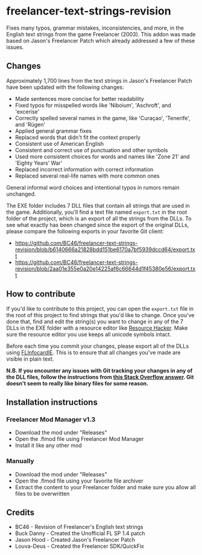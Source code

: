 # freelancer-text-strings-revision
Fixes many typos, grammar mistakes, inconsistencies, and more, in the English text strings from the game Freelancer (2003).
This addon was made based on Jason's Freelancer Patch which already addressed a few of these issues.

## Changes
Approximately 1,700 lines from the text strings in Jason's Freelancer Patch have been updated with the following changes:
* Made sentences more concise for better readability
* Fixed typos for misspelled words like 'Niboium', 'Aschroft', and 'excerise'
* Correctly spelled several names in the game, like 'Curaçao', 'Tenerife', and 'Rügen'
* Applied general grammar fixes
* Replaced words that didn't fit the context properly
* Consistent use of American English
* Consistent and correct use of punctuation and other symbols
* Used more consistent choices for words and names like 'Zone 21' and 'Eighty Years’ War'
* Replaced incorrect information with correct information
* Replaced several real-life names with more common ones

General informal word choices and intentional typos in rumors remain unchanged.


The EXE folder includes 7 DLL files that contain all strings that are used in the game. Additionally, you'll find a text file named `export.txt` in the root folder of the project, which is an export of all the strings from the DLLs. To see what exactly has been changed since the export of the original DLLs, please compare the following exports in your favorite Git client:
* https://github.com/BC46/freelancer-text-strings-revision/blob/b6140666a21828bdd151be6170a7bf5939dccd64/export.txt
* https://github.com/BC46/freelancer-text-strings-revision/blob/2aa01e355e0a20e14225af6c66644d1f45380e56/export.txt

## How to contribute
If you'd like to contribute to this project, you can open the `export.txt` file in the root of this project to find strings that you'd like to change. Once you've done that, find and edit the string(s) you want to change in any of the 7 DLLs in the EXE folder with a resource editor like [Resource Hacker](http://www.angusj.com/resourcehacker/). Make sure the resource editor you use keeps all unicode symbols intact.

Before each time you commit your changes, please export all of the DLLs using [FLInfocardIE](https://forge.the-starport.net/projects/fldev/files). This is to ensure that all changes you've made are visible in plain text.

**N.B. If you encounter any issues with Git tracking your changes in any of the DLL files, follow the instructions from [this Stack Overflow answer](https://stackoverflow.com/a/24316479). Git doesn't seem to really like binary files for some reason.**

## Installation instructions
### Freelancer Mod Manager v1.3
* Download the mod under "Releases"
* Open the .flmod file using Freelancer Mod Manager
* Install it like any other mod

### Manually
* Download the mod under "Releases"
* Open the .flmod file using your favorite file archiver
* Extract the content to your Freelancer folder and make sure you allow all files to be overwritten

## Credits
* BC46 - Revision of Freelancer's English text strings
* Buck Danny - Created the Unofficial FL SP 1.4 patch
* Jason Hood - Created Jason's Freelancer Patch
* Louva-Deus - Created the Freelancer SDK/QuickFix
